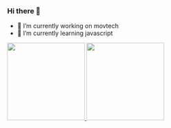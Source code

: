 ### Hi there 👋


- 🔭 I’m currently working on movtech
- 🌱 I’m currently learning javascript



<div>
  <a href="https://github.com/DaviPedriVieira">
  <img height="180em" src="https://github-readme-stats-eight-theta.vercel.app/api?username=DaviPedriVieira&show_icons=true&theme=tokyonight&include_all_commits=true&count_private=true"/>
  <img height="180em" src="https://github-readme-stats-eight-theta.vercel.app/api/top-langs/?username=DaviPedriVieira&layout=compact&langs_count=8&theme=tokyonight"/>
<div>
